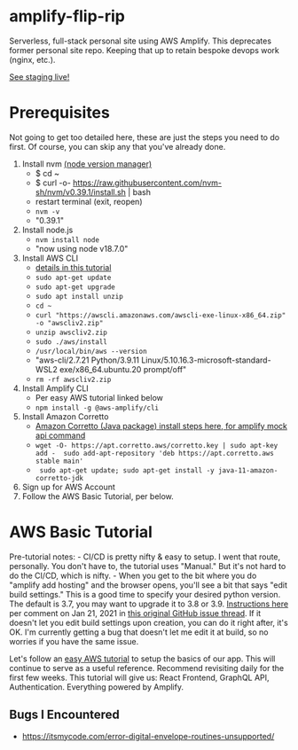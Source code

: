 # amplify-flip-rip
Serverless, full-stack personal site using AWS Amplify. This deprecates former personal site repo. Keeping that up to retain bespoke devops work (nginx, etc.).

[See staging live!](https://master.d2nqnxtyleq1gm.amplifyapp.com/)

# Prerequisites
Not going to get too detailed here, these are just the steps you need to do first. Of course, you can skip any that you've already done.
1. Install nvm [(node version manager)](https://github.com/nvm-sh/nvm)
    - $ cd ~
    - $ curl -o- https://raw.githubusercontent.com/nvm-sh/nvm/v0.39.1/install.sh | bash
    - restart terminal (exit, reopen)
    - `nvm -v`
    - "0.39.1"
2. Install node.js
    - `nvm install node`
    - "now using node v18.7.0"
3. Install AWS CLI
    - [details in this tutorial](https://docs.aws.amazon.com/cli/latest/userguide/getting-started-install.html)
    - `sudo apt-get update`
    - `sudo apt-get upgrade`
    - `sudo apt install unzip`
    - `cd ~`
    - `curl "https://awscli.amazonaws.com/awscli-exe-linux-x86_64.zip" -o "awscliv2.zip"`
    - `unzip awscliv2.zip`
    - `sudo ./aws/install`
    - `/usr/local/bin/aws --version`
    - "aws-cli/2.7.21 Python/3.9.11 Linux/5.10.16.3-microsoft-standard-WSL2 exe/x86_64.ubuntu.20 prompt/off"
    - `rm -rf awscliv2.zip`
4. Install Amplify CLI
    - Per easy AWS tutorial linked below
    - `npm install -g @aws-amplify/cli`
5. Install Amazon Corretto
    - [Amazon Corretto (Java package) install steps here, for amplify mock api command](https://docs.aws.amazon.com/corretto/latest/corretto-11-ug/generic-linux-install.html)
    - `wget -O- https://apt.corretto.aws/corretto.key | sudo apt-key add - 
 sudo add-apt-repository 'deb https://apt.corretto.aws stable main'`
    - ` sudo apt-get update; sudo apt-get install -y java-11-amazon-corretto-jdk`
6. Sign up for AWS Account
7. Follow the AWS Basic Tutorial, per below.

# AWS Basic Tutorial
Pre-tutorial notes:
    - CI/CD is pretty nifty & easy to setup. I went that route, personally. You don't have to, the tutorial uses "Manual." But it's not hard to do the CI/CD, which is nifty.
    - When you get to the bit where you do "amplify add hosting" and the browser opens, you'll see a bit that says "edit build settings." This is a good time to specify your desired python version. The default is 3.7, you may want to upgrade it to 3.8 or 3.9. [Instructions here](https://github.com/aws-amplify/amplify-hosting/blob/main/FAQ.md#how-do-i-run-amplify-functions-with-python-runtime) per comment on Jan 21, 2021 in [this original GitHub issue thread](https://github.com/aws-amplify/amplify-hosting/issues/595). If it doesn't let you edit build settings upon creation, you can do it right after, it's OK. I'm currently getting a bug that doesn't let me edit it at build, so no worries if you have the same issue.

Let's follow an [easy AWS tutorial](https://docs.amplify.aws/start/getting-started/data-model/q/integration/react/) to setup the basics of our app. This will continue to serve as a useful reference. Recommend revisiting daily for the first few weeks. This tutorial will give us: React Frontend, GraphQL API, Authentication. Everything powered by Amplify.

## Bugs I Encountered
- https://itsmycode.com/error-digital-envelope-routines-unsupported/
